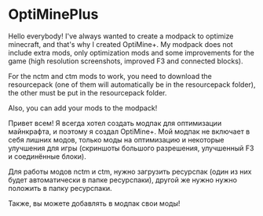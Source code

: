 # OptiMinePlus
Hello everybody! I've always wanted to create a modpack to optimize minecraft, and that's why I created OptiMine+. My modpack does not include extra mods, only optimization mods and some improvements for the game (high resolution screenshots, improved F3 and connected blocks).

For the nctm and ctm mods to work, you need to download the resourcepack (one of them will automatically be in the resourcepack folder), the other must be put in the resourcepack folder.

Also, you can add your mods to the modpack!


Привет всем! Я всегда хотел создать модпак для оптимизации майнкрафта, и поэтому я создал OptiMine+. Мой модпак не включает в себя лишних модов, только моды на оптимизацию и некоторые улучшения для игры (скриншоты большого разрешения, улучшенный F3 и соединённые блоки).

Для работы модов nctm и ctm, нужно загрузить ресурспак (один из них будет автоматически в папке ресурспаки), другой же нужно нужно положить в папку ресурспаки.

Также, вы можете добавлять в модпак свои моды!
